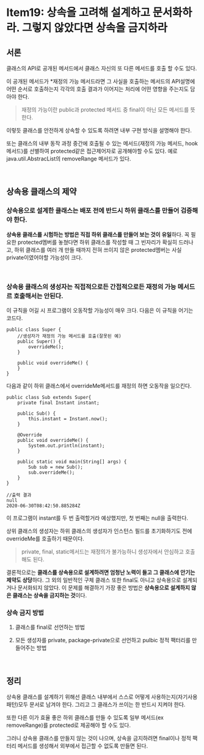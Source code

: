 # Item19: 상속을 고려해 설계하고 문서화하라. 그렇지 않았다면 상속을 금지하라

## 서론

클래스의 API로 공개된 메서드에서 클래스 자신의 또 다른 메서드를 호출 할 수도 있다.

이 공개된 메서드가 *재정의 가능 메서드라면 그 사실을 호출하는 메서드의 API설명에 어떤 순서로 호출하는지 각각의 호출 결과가 이어지는 처리에 어떤 영향을 주는지도 담아야 한다.

> 재정의 가능이란 public과 protected 메서드 중 final이 아닌 모든 메서드를 뜻한다.

이렇듯 클래스를 안전하게 상속할 수 있도록 하려면 내부 구현 방식을 설명해야 한다.

또는 클래스의 내부 동작 과정 중간에 호출될 수 있는 메서드(재정의 가능 메서드, hook 메서드)를 선별하여 protected같은 접근제어자로 공개해야할 수도 있다. 예로 java.util.AbstracList의 removeRange 메서드가 있다.

</br >

## 상속용 클래스의 제약

### 상속용으로 설계한 클래스는 배포 전에 반드시 하위 클래스를 만들어 검증해야 한다.

**상속용 클래스를 시험하는 방법은 직접 하위 클래스를 만들어 보는 것이 유일**하다. 꼭 필요한 protected멤버를 놓쳤다면 하위 클래스를 작성할 때 그 빈자리가 확실히 드러나고, 하위 클래스를 여러 개 만들 때까지 전혀 쓰이지 않은 protected멤버는 사실 private이였어야할 가능성이 크다.

</br >

### 상속용 클래스의 생성자는 직접적으로든 간접적으로든 재정의 가능 메서드르 호출해서는 안된다.

이 규칙을 어길 시 프로그램이 오동작할 가능성이 매우 크다. 다음은 이 규칙을 어기는 코드다.

~~~
public class Super {
    //생성자가 재정의 가능 메서드를 호출(잘못된 예)
    public Super() {
        overrideMe();
    }

    public void overrideMe() {
    }
}
~~~

다음과 같이 하위 클래스에서 overrideMe메서드를 재정의 하면 오동작을 일으킨다.

~~~
public class Sub extends Super{
    private final Instant instant;

    public Sub() {
        this.instant = Instant.now();
    }

    @Override
    public void overrideMe() {
        System.out.println(instant);
    }

    public static void main(String[] args) {
        Sub sub = new Sub();
        sub.overrideMe();
    }
}

//출력 결과
null
2020-06-30T08:42:50.885284Z
~~~

이 프로그램이 instant를 두 번 출력할거라 예상했지만,  첫 번째는 null을 출력한다.

상위 클래스의 생성자는 하위 클래스의 생성자가 인스턴스 필드를 초기화하기도 전에 overrideMe를 호출하기 때문이다.

> private, final, static메서드는 재정의가 불가능하니 생성자에서 안심하고 호출해도 된다.

결론적으로는 **클래스를 상속용으로 설계하려면 엄청난 노력이 들고 그 클래스에 안기는 제약도 상당**하다. 그 외의 일반적인 구체 클래스 또한 final도 아니고 상속용으로 설계되거나 문서화되지 않았다. 이 문제를 해결하기 가장 좋은 방법은 **상속용으로 설계하지 않은 클래스는 상속을 금지하는 것**이다.

### 상속 금지 방법

1. 클래스를 final로 선언하는 방법

2. 모든 생성자를 private, package-private으로 선언하고 pulbic 정적 팩터리를 만들어주는 방법

</br >

## 정리

상속용 클래스를 설계하기 위해선 클래스 내부에서 스스로 어떻게 사용하는지(자기사용 패턴)모두 문서로 남겨야 한다. 그리고 그 클래스가 쓰이는 한 반드시 지켜야 한다.

또한 다른 이가 효율 좋은 하위 클래스를 만들 수 있도록 일부 메서드(ex removeRange)를 protected로 제공해야 할 수도 있다.

그러니 상속용 클래스를 만들지 않는 것이 나으며, 상속을 금지하려면 final이나 정적 팩터리 메서드를 생성해서 외부에서 접근할 수 없도록 만들면 된다.